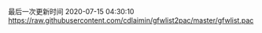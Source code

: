 最后一次更新时间 2020-07-15 04:30:10
https://raw.githubusercontent.com/cdlaimin/gfwlist2pac/master/gfwlist.pac

